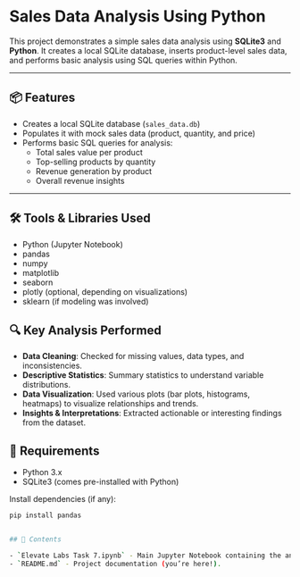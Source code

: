 # Sales Data Analysis Using Python 

This project demonstrates a simple sales data analysis using **SQLite3** and **Python**. It creates a local SQLite database, inserts product-level sales data, and performs basic analysis using SQL queries within Python.

---

## 📦 Features

- Creates a local SQLite database (`sales_data.db`)
- Populates it with mock sales data (product, quantity, and price)
- Performs basic SQL queries for analysis:
  - Total sales value per product
  - Top-selling products by quantity
  - Revenue generation by product
  - Overall revenue insights

---
## 🛠️ Tools & Libraries Used

- Python (Jupyter Notebook)
- pandas
- numpy
- matplotlib
- seaborn
- plotly (optional, depending on visualizations)
- sklearn (if modeling was involved)

## 🔍 Key Analysis Performed

- **Data Cleaning**: Checked for missing values, data types, and inconsistencies.
- **Descriptive Statistics**: Summary statistics to understand variable distributions.
- **Data Visualization**: Used various plots (bar plots, histograms, heatmaps) to visualize relationships and trends.
- **Insights & Interpretations**: Extracted actionable or interesting findings from the dataset.

## 🧪 Requirements

- Python 3.x
- SQLite3 (comes pre-installed with Python)

Install dependencies (if any):
```bash
pip install pandas


## 📂 Contents

- `Elevate Labs Task 7.ipynb` - Main Jupyter Notebook containing the analysis.
- `README.md` - Project documentation (you’re here!).


